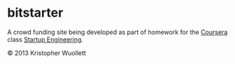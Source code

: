 bitstarter
==========

A crowd funding site being developed as part of homework for the [Coursera](https://coursera.org) class
[Startup Engineering](https://class.coursera.org/startup-001).

&copy; 2013 Kristopher Wuollett
